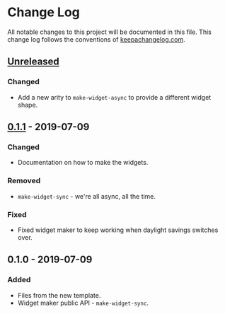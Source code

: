 # Change Log
All notable changes to this project will be documented in this file. This change log follows the conventions of [keepachangelog.com](http://keepachangelog.com/).

## [Unreleased]
### Changed
- Add a new arity to `make-widget-async` to provide a different widget shape.

## [0.1.1] - 2019-07-09
### Changed
- Documentation on how to make the widgets.

### Removed
- `make-widget-sync` - we're all async, all the time.

### Fixed
- Fixed widget maker to keep working when daylight savings switches over.

## 0.1.0 - 2019-07-09
### Added
- Files from the new template.
- Widget maker public API - `make-widget-sync`.

[Unreleased]: https://github.com/your-name/blurhash/compare/0.1.1...HEAD
[0.1.1]: https://github.com/your-name/blurhash/compare/0.1.0...0.1.1
